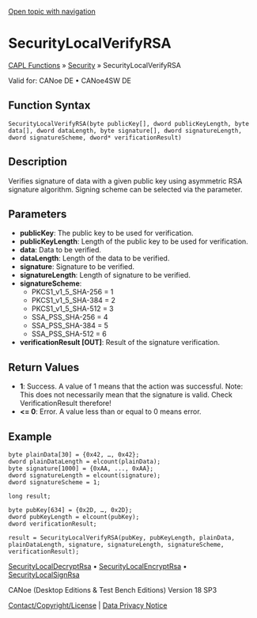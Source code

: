 [Open topic with navigation](../../../../../CANoeDEFamily.htm#Topics/CAPLFunctions/Security/Functions/CAPLfunctionSecurityLocalVerifyRSA.md)

# SecurityLocalVerifyRSA

[CAPL Functions](../../CAPLfunctions.md) » [Security](../CAPLFunctionsSecurityOverview.md) » SecurityLocalVerifyRSA

Valid for: CANoe DE • CANoe4SW DE

## Function Syntax

`SecurityLocalVerifyRSA(byte publicKey[], dword publicKeyLength, byte data[], dword dataLength, byte signature[], dword signatureLength, dword signatureScheme, dword* verificationResult)`

## Description

Verifies signature of data with a given public key using asymmetric RSA signature algorithm. Signing scheme can be selected via the parameter.

## Parameters

- **publicKey**: The public key to be used for verification.
- **publicKeyLength**: Length of the public key to be used for verification.
- **data**: Data to be verified.
- **dataLength**: Length of the data to be verified.
- **signature**: Signature to be verified.
- **signatureLength**: Length of signature to be verified.
- **signatureScheme**:
  - PKCS1_v1_5_SHA-256 = 1
  - PKCS1_v1_5_SHA-384 = 2
  - PKCS1_v1_5_SHA-512 = 3
  - SSA_PSS_SHA-256 = 4
  - SSA_PSS_SHA-384 = 5
  - SSA_PSS_SHA-512 = 6
- **verificationResult [OUT]**: Result of the signature verification.

## Return Values

- **1**: Success. A value of 1 means that the action was successful. Note: This does not necessarily mean that the signature is valid. Check VerificationResult therefore!
- **\<= 0**: Error. A value less than or equal to 0 means error.

## Example

```plaintext
byte plainData[30] = {0x42, …, 0x42};
dword plainDataLength = elcount(plainData);
byte signature[1000] = {0xAA, ..., 0xAA};
dword signatureLength = elcount(signature);
dword signatureScheme = 1;

long result;

byte pubKey[634] = {0x2D, …, 0x2D};
dword pubKeyLength = elcount(pubKey);
dword verificationResult;

result = SecurityLocalVerifyRSA(pubKey, pubKeyLength, plainData, plainDataLength, signature, signatureLength, signatureScheme, verificationResult);
```

[SecurityLocalDecryptRsa](CAPLfunctionSecurityLocalDecryptRsa.md) • [SecurityLocalEncryptRsa](CAPLfunctionSecurityLocalEncryptRsa.md) • [SecurityLocalSignRsa](CAPLfunctionSecurityLocalSignRSA.md)

CANoe (Desktop Editions & Test Bench Editions) Version 18 SP3

[Contact/Copyright/License](../../../Shared/ContactCopyrightLicense.md) | [Data Privacy Notice](https://www.vector.com/int/en/company/get-info/privacy-policy/)

